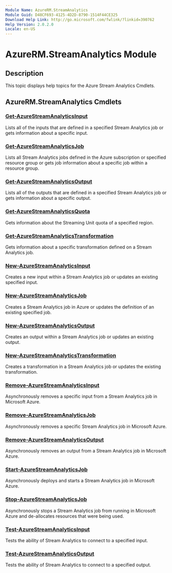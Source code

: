 ```yaml
---
Module Name: AzureRM.StreamAnalytics
Module Guid: D48CF693-4125-4D2D-8790-1514F44CE325
Download Help Link: http://go.microsoft.com/fwlink/?linkid=390762
Help Version: 2.0.2.0
Locale: en-US
---
```


# AzureRM.StreamAnalytics Module
## Description
This topic displays help topics for the Azure Stream Analytics Cmdlets.

## AzureRM.StreamAnalytics Cmdlets
### [Get-AzureStreamAnalyticsInput](.\Get-AzureStreamAnalyticsInput.md)
Lists all of the inputs that are defined in a specified Stream Analytics job or gets information about a specific input.


### [Get-AzureStreamAnalyticsJob](.\Get-AzureStreamAnalyticsJob.md)
Lists all Stream Analytics jobs defined in the Azure subscription or specified resource group or gets job information about a specific job within a resource group.


### [Get-AzureStreamAnalyticsOutput](.\Get-AzureStreamAnalyticsOutput.md)
Lists all of the outputs that are defined in a specified Stream Analytics job or gets information about a specific output.


### [Get-AzureStreamAnalyticsQuota](.\Get-AzureStreamAnalyticsQuota.md)
Gets information about the Streaming Unit quota of a specified region.


### [Get-AzureStreamAnalyticsTransformation](.\Get-AzureStreamAnalyticsTransformation.md)
Gets information about a specific transformation defined on a Stream Analytics job.


### [New-AzureStreamAnalyticsInput](.\New-AzureStreamAnalyticsInput.md)
Creates a new input within a Stream Analytics job or updates an existing specified input.


### [New-AzureStreamAnalyticsJob](.\New-AzureStreamAnalyticsJob.md)
Creates a Stream Analytics job in Azure or updates the definition of an existing specified job.


### [New-AzureStreamAnalyticsOutput](.\New-AzureStreamAnalyticsOutput.md)
Creates an output within a Stream Analytics job or updates an existing output.


### [New-AzureStreamAnalyticsTransformation](.\New-AzureStreamAnalyticsTransformation.md)
Creates a transformation in a Stream Analytics job or updates the existing transformation.


### [Remove-AzureStreamAnalyticsInput](.\Remove-AzureStreamAnalyticsInput.md)
Asynchronously removes a specific input from a Stream Analytics job in Microsoft Azure.


### [Remove-AzureStreamAnalyticsJob](.\Remove-AzureStreamAnalyticsJob.md)
Asynchronously removes a specific Stream Analytics job in Microsoft Azure.


### [Remove-AzureStreamAnalyticsOutput](.\Remove-AzureStreamAnalyticsOutput.md)
Asynchronously removes an output from a Stream Analytics job in Microsoft Azure.


### [Start-AzureStreamAnalyticsJob](.\Start-AzureStreamAnalyticsJob.md)
Asynchronously deploys and starts a Stream Analytics job in Microsoft Azure.


### [Stop-AzureStreamAnalyticsJob](.\Stop-AzureStreamAnalyticsJob.md)
Asynchronously stops a Stream Analytics job from running in Microsoft Azure and de-allocates resources that were being used.


### [Test-AzureStreamAnalyticsInput](.\Test-AzureStreamAnalyticsInput.md)
Tests the ability of Stream Analytics to connect to a specified input.


### [Test-AzureStreamAnalyticsOutput](.\Test-AzureStreamAnalyticsOutput.md)
Tests the ability of Stream Analytics to connect to a specified output.



